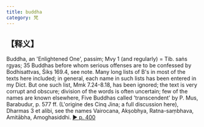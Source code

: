 ```yaml
---
title: buddha
category: 梵
---
```

## 【释义】
Buddha, an 'Enlightened One', passim; Mvy 1 (and regularly) = Tib. saṅs rgyas; 35 Buddhas before whom serious offenses are to be confessed by Bodhisattvas, Śikṣ 169.4, see note. Many long lists of B's in most of the texts here included; in general, each name in such lists has been entered in my Dict. But one such list, Mmk 7.24-8.18, has been ignored; the text is very corrupt and obscure; division of the words is often uncertain; few of the names are known elsewhere, Five Buddhas called 'transcendent' by P. Mus, Barabudur, p. 577 ff. (L'origine des Cinq Jina; a full discussion here), Dharmas 3 et alibi, see the names Vairocana, Akṣobhya, Ratna-saṃbhava, Amitābha, Amoghasiddhi.
[► p. 400](http://fanfoyan.com/pdfjs/show-mw.html?cur=0733&max=1333&len=4&path=/mw/)
